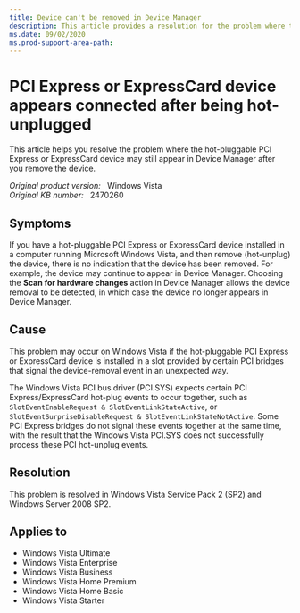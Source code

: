 ```yaml
---
title: Device can't be removed in Device Manager
description: This article provides a resolution for the problem where the hot-pluggable PCI Express or ExpressCard device may still appear in Device Manager after you remove the device.
ms.date: 09/02/2020
ms.prod-support-area-path: 
---
```

# PCI Express or ExpressCard device appears connected after being hot-unplugged

This article helps you resolve the problem where the hot-pluggable PCI Express or ExpressCard device may still appear in Device Manager after you remove the device.

_Original product version:_ &nbsp; Windows Vista  
_Original KB number:_ &nbsp; 2470260

## Symptoms

If you have a hot-pluggable PCI Express or ExpressCard device installed in a computer running Microsoft Windows Vista, and then remove (hot-unplug) the device, there is no indication that the device has been removed. For example, the device may continue to appear in Device Manager. Choosing the **Scan for hardware changes** action in Device Manager allows the device removal to be detected, in which case the device no longer appears in Device Manager.

## Cause

This problem may occur on Windows Vista if the hot-pluggable PCI Express or ExpressCard device is installed in a slot provided by certain PCI bridges that signal the device-removal event in an unexpected way.

The Windows Vista PCI bus driver (PCI.SYS) expects certain PCI Express/ExpressCard hot-plug events to occur together, such as `SlotEventEnableRequest & SlotEventLinkStateActive`, or `SlotEventSurpriseDisableRequest & SlotEventLinkStateNotActive`. Some PCI Express bridges do not signal these events together at the same time, with the result that the Windows Vista PCI.SYS does not successfully process these PCI hot-unplug events.

## Resolution

This problem is resolved in Windows Vista Service Pack 2 (SP2) and Windows Server 2008 SP2.

## Applies to

- Windows Vista Ultimate
- Windows Vista Enterprise
- Windows Vista Business
- Windows Vista Home Premium
- Windows Vista Home Basic
- Windows Vista Starter
